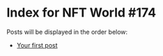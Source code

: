 # Index for NFT World #174
Posts will be displayed in the order below:

- [Your first post](./001-first.md)

